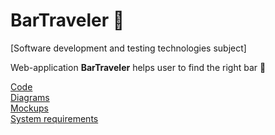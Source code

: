 # BarTraveler 🍺

[Software development and testing technologies subject]

Web-application **BarTraveler** helps user to find the right bar 🍺

[Code](https://github.com/NikitaMirosha/BarTraveler/blob/master/Documents/Code/BarTravelerApp.py)  
[Diagrams](https://github.com/NikitaMirosha/BarTraveler/blob/master/Documents/Diagrams/diaList.md)  
[Mockups](https://github.com/NikitaMirosha/BarTraveler/blob/master/Documents/Mockups/myMockup.jpg)  
[System requirements](https://github.com/NikitaMirosha/BarTraveler/blob/master/Documents/Requirements/SRS.md)  
